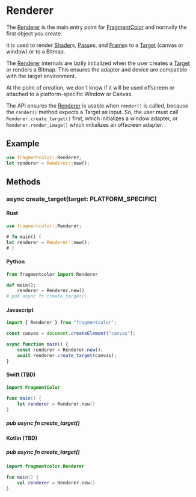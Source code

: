 # Renderer

The [Renderer](https://fragmentcolor.org/api/renderer) is the main entry point for
[FragmentColor](https://fragmentcolor.org) and normally the first object you create.

It is used to render
[Shader](https://fragmentcolor.org/api/shader)s,
[Pass](https://fragmentcolor.org/api/pass)es, and
[Frame](https://fragmentcolor.org/api/frame)s
to a [Target](https://fragmentcolor.org/api/target) (canvas or window) or to a Bitmap.

The [Renderer](https://fragmentcolor.org/api/renderer) internals are lazily initialized
when the user creates a [Target](https://fragmentcolor.org/api/target) or renders a Bitmap.
This ensures the adapter and device are compatible with the target environment.

At the point of creation, we don't know if it will be used offscreen
or attached to a platform-specific Window or Canvas.

The API ensures the [Renderer](https://fragmentcolor.org/api/renderer) is usable when `render()` is called,
because
the `render()` method expects a Target as input. So, the user must call
`Renderer.create_target()` first, which initializes a window adapter, or
`Renderer.render_image()` which initializes an offscreen adapter.

## Example

```rust
use fragmentcolor::Renderer;
let renderer = Renderer::new();
```

## Methods

### async create_target(target: PLATFORM_SPECIFIC)

#### Rust

```rust
use fragmentcolor::Renderer;

# fn main() {
let renderer = Renderer::new();
# }
```

#### Python

```python
from fragmentcolor import Renderer

def main():
    renderer = Renderer.new()
# pub async fn create_target()
```

#### Javascript

```javascript
import { Renderer } from "fragmentcolor";

const canvas = document.createElement("canvas");

async function main() {
    const renderer = Renderer.new();
    await renderer.create_target(canvas);
}
```

#### Swift (TBD)

```swift
import FragmentColor

func main() {
    let renderer = Renderer.new()
}
```

##### pub async fn create_target()

#### Kotlin (TBD)

##### pub async fn create_target()

```kotlin
import fragmentcolor.Renderer

fun main() {
    val renderer = Renderer.new()
}
```
